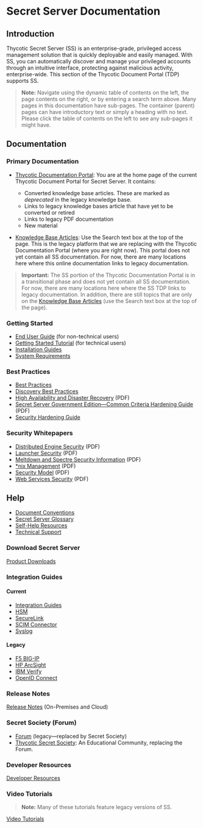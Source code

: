 [title]: # (Secret Server Documentation)
[tags]: #
[priority]: # (1000)
[redirect]: # "SecretServerUserGuide,SSKnowledgeBase"

# Secret Server Documentation

## Introduction

Thycotic Secret Server (SS) is an enterprise-grade, privileged access management solution that is quickly deployable and easily managed. With SS, you can automatically discover and manage your privileged accounts through an intuitive interface, protecting against malicious activity, enterprise-wide. This section of the Thycotic Document Portal (TDP) supports SS.

> **Note:** Navigate using the dynamic table of contents on the left, the page contents on the right, or by entering a search term above. Many pages in this documentation have sub-pages. The container (parent) pages can have introductory text or simply a heading with no text. Please click the table of contents on the left to see any sub-pages it might have.

## Documentation

### Primary Documentation

- [Thycotic Documentation Portal](https://docs.thycotic.com/ss/): You are at the home page of the current Thycotic Document Portal for Secret Server. It contains:

  - Converted knowledge base articles. These are marked as *deprecated* in the legacy knowledge base.
  - Links to legacy knowledge bases article that have yet to be converted or retired
  - Links to legacy PDF documentation
  - New material

- [Knowledge Base Articles](https://thycotic.force.com/support/s/topic/0TO370000008fpDGAQ/secret-server): Use the Search text box at the top of the page. This is the legacy platform that we are replacing with the Thycotic Documentation Portal (where you are right now). This portal does not yet contain all SS documentation. For now, there are many locations here where this online documentation links to legacy documentation.

>**Important:** The SS portion of the Thycotic Documentation Portal is in a transitional phase and does not yet contain all SS documentation. For now, there are many locations here where the SS TDP links to legacy documentation. In addition, there are still topics that are only on the [Knowledge Base Articles](https://thycotic.force.com/support/s/topic/0TO370000008fpDGAQ/secret-server) (use the Search text box at the top of the page).

### Getting Started

- [End User Guide](./secret-server-end-user-guide/index.md) (for non-technical users)
- [Getting Started Tutorial](./getting-started-tutorial/index.md) (for technical users)
- [Installation Guides](./secret-server-setup/installation/index.md)
- [System Requirements](./secret-server-setup/system-requirements/index.md)

### Best Practices

- [Best Practices](./best-practices/index.md)
- [Discovery Best Practices](./discovery/discovery-best-practices/index.md)
- [High Availability and Disaster Recovery](https://updates.thycotic.net/secretserver/documents/SS_DRGuide.pdf) (PDF)
- [Secret Server Government Edition—Common Criteria Hardening Guide](https://updates.thycotic.net/secretserver/documents/gov/SS_CommonCriteria_HardeningGuide_v10.pdf) (PDF)
- [Security Hardening Guide](./security-hardening/security-hardening-guide/index.md)

### Security Whitepapers
- [Distributed Engine Security](https://updates.thycotic.net/secretserver/documents/SS_Sec_DistributedEngine.pdf) (PDF)
- [Launcher Security](https://updates.thycotic.net/secretserver/documents/SS_Sec_Launcher.pdf) (PDF)
- [Meltdown and Spectre Security Information](https://updates.thycotic.net/secretserver/documents/SS_Sec_MeltdownAndSpectre.pdf) (PDF)
- [\*nix Management](https://updates.thycotic.net/secretserver/documents/SS_Sec_nixManagement.pdf) (PDF)
- [Security Model](https://updates.thycotic.net/secretserver/documents/SS_Security_Model.pdf) (PDF)
- [Web Services Security](https://updates.thycotic.net/secretserver/documents/SS_Sec_WebServices.pdf) (PDF)

## Help

- [Document Conventions](./help/document-conventions/index.md)
- [Secret Server Glossary](./help/secret-server-glossary/index.md)
- [Self-Help Resources](./help/self-help-resources/index.md)
- [Technical Support](./help/technical-support/index.md)

### Download Secret Server

[Product Downloads](https://thycotic.force.com/support/s/product-download)

### Integration Guides

#### Current

- [Integration Guides](https://docs.thycotic.com/ssi)
- [HSM](./security-hardening/hsm-integration/index.md)
- [SecureLink](https://www.securelink.com/thycotic-integration/)
- [SCIM Connector](https://docs.thycotic.com/scim/2.5.0/index.md)
- [Syslog](./events-and-alerts/secure-syslog-cef/index.md)

#### Legacy

- [F5 BIG-IP](https://thycotic.force.com/support/s/article/F5-BIG-IP-Integration)
- [HP ArcSight](https://thycotic.force.com/support/s/article/HP-ArcSight-Integration)
- [IBM Verify](https://thycotic.force.com/support/s/article/IBM-Verify-Gateway-Integration)
- [OpenID Connect](https://thycotic.force.com/support/s/article/OpenID-Connect-Integration)


### Release Notes

[Release Notes](./release-notes/index.md) (On-Premises and Cloud)

### Secret Society (Forum)

- [Forum](https://thycotic.force.com/support/s/topic/0TO370000008fpDGAQ/secret-server) (legacy—replaced by Secret Society)
- [Thycotic Secret Society](https://thycotic.com/community/secret-society/): An Educational Community, replacing the Forum.

### Developer Resources

[Developer Resources](./developer-resources/index.md)

### Video Tutorials

> **Note:** Many of these tutorials feature legacy versions of SS.

[Video Tutorials](https://thycotic.force.com/support/s/videos)